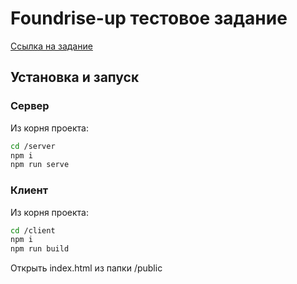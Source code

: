 # Foundrise-up тестовое задание

[Ссылка на задание](https://www.notion.so/Fullstack-test-b500e565cb89462b88003dd60927ab82#3103c768fec44d459c6208f6659f94bd)

## Установка и запуск

### Сервер

Из корня проекта: 
```bash
cd /server
npm i 
npm run serve
```

### Клиент

Из корня проекта: 
```bash
cd /client
npm i
npm run build
```

Открыть index.html из папки /public
